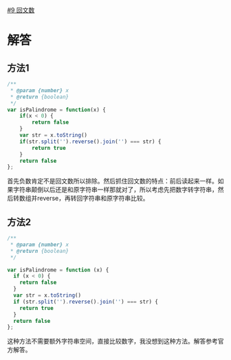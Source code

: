 [#9 回文数](https://leetcode-cn.com/problems/palindrome-number/submissions/)

# 解答

## 方法1

```javascript
/**
 * @param {number} x
 * @return {boolean}
 */
var isPalindrome = function(x) {
    if(x < 0) {
        return false
    }
    var str = x.toString()
    if(str.split('').reverse().join('') === str) {
        return true
    }
    return false
};
```

首先负数肯定不是回文数所以排除。然后抓住回文数的特点：前后读起来一样。如果字符串颠倒以后还是和原字符串一样那就对了，所以考虑先把数字转字符串，然后转数组并reverse，再转回字符串和原字符串比较。

## 方法2

```javascript
/**
 * @param {number} x
 * @return {boolean}
 */

var isPalindrome = function (x) {
  if (x < 0) {
    return false
  }
  var str = x.toString()
  if (str.split('').reverse().join('') === str) {
    return true
  }
  return false
};
```
这种方法不需要额外字符串空间，直接比较数字，我没想到这种方法。解答参考官方解答。
